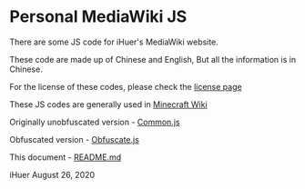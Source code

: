 # Personal MediaWiki JS

There are some JS code for iHuer's MediaWiki website.

These code are made up of Chinese and English, But all the information is in Chinese.

For the license of these codes, please check the [license page](https://github.com/iHuer/Personal-MediaWiki-JS/blob/master/LICENSE)

These JS codes are generally used in [Minecraft Wiki](https://minecraft-zh.gamepedia.com/User:%E5%91%BC%E5%84%BF/common.js)

Originally unobfuscated version - [Common.js](https://github.com/iHuer/Personal-MediaWiki-JS/blob/master/Common.js)

Obfuscated version - [Obfuscate.js](https://github.com/iHuer/Personal-MediaWiki-JS/blob/master/Obfuscate.js)

This document - [README.md](https://github.com/iHuer/Personal-MediaWiki-JS/blob/master/README.md)

iHuer
August 26, 2020
